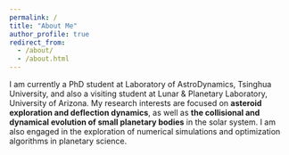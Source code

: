 ```yaml
---
permalink: /
title: "About Me"
author_profile: true
redirect_from: 
  - /about/
  - /about.html
---
```


I am currently a PhD student at Laboratory of AstroDynamics, Tsinghua University, and also a visiting student at Lunar & Planetary Laboratory, University of Arizona. My research interests are focused on **asteroid exploration and deflection dynamics**, as well as **the collisional and dynamical evolution of small planetary bodies** in the solar system. I am also engaged in the exploration of numerical simulations and optimization algorithms in planetary science.
